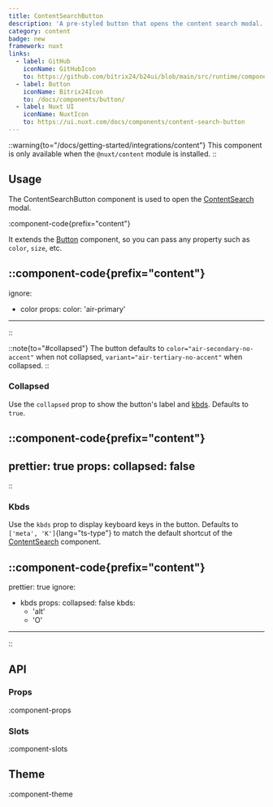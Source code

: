 ```yaml
---
title: ContentSearchButton
description: 'A pre-styled button that opens the content search modal.'
category: content
badge: new
framework: nuxt
links:
  - label: GitHub
    iconName: GitHubIcon
    to: https://github.com/bitrix24/b24ui/blob/main/src/runtime/components/content/ContentSearchButton.vue
  - label: Button
    iconName: Bitrix24Icon
    to: /docs/components/button/
  - label: Nuxt UI
    iconName: NuxtIcon
    to: https://ui.nuxt.com/docs/components/content-search-button
---
```


::warning{to="/docs/getting-started/integrations/content"}
This component is only available when the `@nuxt/content` module is installed.
::

## Usage

The ContentSearchButton component is used to open the [ContentSearch](/docs/components/content-search/) modal.

:component-code{prefix="content"}

It extends the [Button](/docs/components/button/) component, so you can pass any property such as `color`, `size`, etc.

::component-code{prefix="content"}
---
ignore:
  - color
props:
  color: 'air-primary'
---
::

::note{to="#collapsed"}
The button defaults to `color="air-secondary-no-accent"` when not collapsed, `variant="air-tertiary-no-accent"` when collapsed.
::

### Collapsed

Use the `collapsed` prop to show the button's label and [kbds](#kbds). Defaults to `true`.

::component-code{prefix="content"}
---
prettier: true
props:
  collapsed: false
---
::

### Kbds

Use the `kbds` prop to display keyboard keys in the button. Defaults to `['meta', 'K']`{lang="ts-type"} to match the default shortcut of the [ContentSearch](/docs/components/content-search/#shortcut) component.

::component-code{prefix="content"}
---
prettier: true
ignore:
  - kbds
props:
  collapsed: false
  kbds:
    - 'alt'
    - 'O'
---
::

## API

### Props

:component-props

### Slots

:component-slots

## Theme

:component-theme
